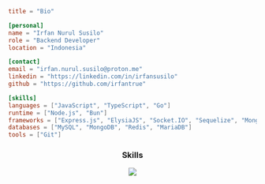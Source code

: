 ```TOML
title = "Bio"

[personal]
name = "Irfan Nurul Susilo"
role = "Backend Developer"
location = "Indonesia"

[contact]
email = "irfan.nurul.susilo@proton.me"
linkedin = "https://linkedin.com/in/irfansusilo"
github = "https://github.com/irfantrue"

[skills]
languages = ["JavaScript", "TypeScript", "Go"]
runtime = ["Node.js", "Bun"]
frameworks = ["Express.js", "ElysiaJS", "Socket.IO", "Sequelize", "Mongoose", "Drizzle"]
databases = ["MySQL", "MongoDB", "Redis", "MariaDB"]
tools = ["Git"]
```

<h3 align="center">
  Skills
</h3>
<p align="center">
  <a href="https://skillicons.dev">
    <img src="https://skillicons.dev/icons?i=git,linux,nodejs,js,typescript,go,bun,redis,mongodb,mysql,sequelize,expressjs,elysia" />
  </a>
</p>

